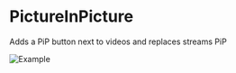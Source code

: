# PictureInPicture

Adds a PiP button next to videos and replaces streams PiP

![Example](https://github.com/Vendicated/Vencord/assets/55940580/3253f76e-2776-402a-a500-03a0c968a247)
